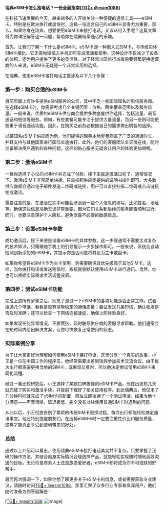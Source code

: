 **瑞典eSIM卡怎么接电话？一份全面指南[[TG💪+ @esim1088](https://t.me/s/esim1088)]**

在科技飞速发展的今天，越来越多的人开始关注一种便捷的通信工具——eSIM卡。特别是在欧洲旅行或居住时，选择一张适合自己的eSIM卡显得尤为重要。那么，如果你身在瑞典，想要使用eSIM卡来接打电话，又该从何入手呢？这篇文章将为你详细解答这一问题，帮助你在瑞典畅享通话的乐趣。

首先，让我们了解一下什么是eSIM卡。eSIM卡是一种嵌入式SIM卡，与传统实体SIM卡相比，它无需物理插入手机即可完成激活和使用。这种设计不仅减少了设备的体积，还为用户提供了更多的灵活性。对于经常出国旅行或者需要频繁更换运营商的人来说，eSIM卡无疑是一个非常实用的选择。

在瑞典，使用eSIM卡接打电话主要涉及以下几个步骤：

### 第一步：购买合适的eSIM卡

目前市面上有许多提供eSIM服务的公司，其中不乏一些国际知名的电信服务商。在选择eSIM卡时，你需要考虑几个关键因素：价格、网络覆盖范围以及服务质量。一般来说，优质的eSIM卡供应商会提供多种套餐供你选择，包括流量、语音通话和短信等服务。例如，有些套餐可能专注于提供大量流量，而另一些则可能更侧重于语音通话功能。因此，在购买之前务必根据自己的需求做出明智的选择。

以某知名eSIM卡供应商为例，他们提供的瑞典本地套餐涵盖了广泛的通话时长，并且支持与其他国家进行国际长途拨打。此外，他们的客服团队全天候在线，随时准备解决用户遇到的各种问题。这样的贴心服务无疑会让用户的体验更加顺畅。

### 第二步：激活eSIM卡

一旦你选择了心仪的eSIM卡并完成了付款，接下来就是激活过程了。通常情况下，激活eSIM卡非常简单快捷。只需按照供应商提供的说明书操作即可。大多数供应商都会通过电子邮件发送二维码或链接，用户可以直接扫描二维码或点击链接完成激活。

需要注意的是，在激活过程中可能会涉及到一些个人信息的填写，比如姓名、地址等。确保这些信息准确无误非常重要，因为它们关系到后续的服务能否顺利进行。同时，也要注意保护个人隐私，避免泄露不必要的敏感信息。

### 第三步：设置eSIM卡参数

成功激活后，接下来便是设置eSIM卡的具体参数。这一步骤通常不需要太过复杂的技术知识，只需跟随手机上的引导提示一步步操作即可。一般来说，系统会自动检测到新添加的eSIM卡，并提示你是否同意将其设为主卡或副卡。

如果你希望将eSIM卡作为主卡使用，则需要确保其优先级高于其他SIM卡。这样，当你拨打电话或发送短信时，系统就会默认使用eSIM卡进行通讯。当然，你也可以根据实际需求灵活调整设置。

### 第四步：测试eSIM卡功能

完成上述所有步骤之后，别忘了测试一下eSIM卡的各项功能是否正常工作。试着拨通几个电话，看看是否有清晰稳定的通话质量；尝试发送几条短信，确认收发是否及时准确；还可以检查一下网络连接速度，确保上网体验良好。

如果发现任何异常情况，不要慌张，及时联系供应商的客服寻求帮助。他们通常会在短时间内给出解决方案，让你尽快恢复正常使用的状态。

### 实际案例分享

为了让大家更好地理解如何使用eSIM卡接打电话，这里分享一个真实的故事。小王是一位在中国工作的程序员，他经常需要出差到瑞典参加技术交流会议。由于每次出行都需要更换当地的SIM卡，既麻烦又费时，所以他决定尝试使用eSIM卡来简化流程。

经过一番比较研究后，小王选择了某款口碑极佳的eSIM卡产品。他在出发前几天就完成了购买和激活手续，并提前下载好了相关应用程序。到达瑞典后，他仅用了几分钟时间就完成了eSIM卡的配置，随后立即拨通了一个测试电话，结果令他十分满意——声音清晰、延迟极低，完全没有以往使用普通SIM卡时遇到的问题。

从此以后，小王彻底告别了繁琐的传统SIM卡更换过程，每次出行都能轻松搞定通讯事宜。他还特别提醒朋友们，在选择eSIM卡时一定要注重性价比和服务质量，这样才能真正享受到便利带来的好处。

### 总结

通过以上介绍可以看出，使用瑞典eSIM卡接打电话其实并不复杂。只要掌握了正确的操作方法，并结合自身实际情况合理选择产品，就能轻松实现随时随地高效沟通的目标。无论你是商务人士还是旅游爱好者，eSIM卡都将成为你不可或缺的好帮手。

最后再次强调一下，如果你想了解更多关于eSIM卡的信息，或者需要获取专业建议，请随时访问[TG💪+ @esim1088](https://t.me/s/esim1088)。那里汇聚了众多行业专家和资深用户，他们随时准备为你答疑解惑！

[[TG💪+ @esim1088](https://t.me/s/esim1088) ![Image](https://i.postimg.cc/4NQfJmqS/Snipaste-2025-05-13-00-14-12.png)]